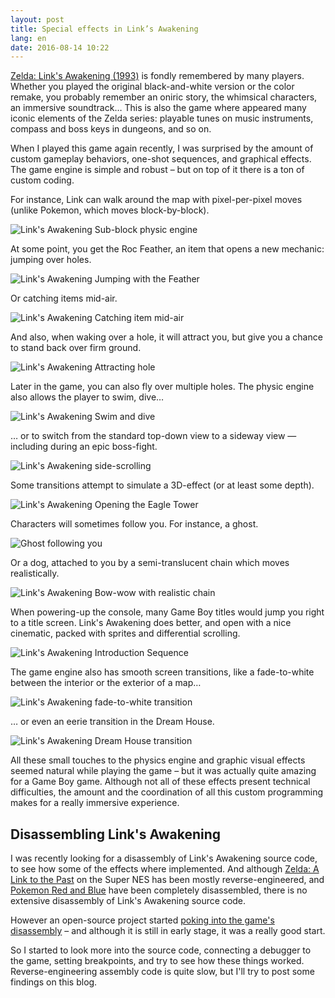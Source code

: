 ```yaml
---
layout: post
title: Special effects in Link’s Awakening
lang: en
date: 2016-08-14 10:22
---
```


[Zelda: Link's Awakening (1993)](https://en.wikipedia.org/wiki/The_Legend_of_Zelda:_Link%27s_Awakening) is fondly remembered by many players. Whether you played the original black-and-white version or the color remake, you probably remember an oniric story, the whimsical characters, an immersive soundtrack… This is also the game where appeared many iconic elements of the Zelda series: playable tunes on music instruments, compass and boss keys in dungeons, and so on.

When I played this game again recently, I was surprised by the amount of custom gameplay behaviors, one-shot sequences, and graphical effects. The game engine is simple and robust – but on top of it there is a ton of custom coding.

For instance, Link can walk around the map with pixel-per-pixel moves (unlike Pokemon, which moves block-by-block).

![Link's Awakening Sub-block physic engine](/images/zelda-links-awakening-sfx/LADX-move.gif "Link moves pixel-per-pixel, unlike some other games released years after.")

At some point, you get the Roc Feather, an item that opens a new mechanic: jumping over holes.

![Link's Awakening Jumping with the Feather](/images/zelda-links-awakening-sfx/LADX-feather.gif "This is basic physics, but it becomes more interesting later.")

Or catching items mid-air.

![Link's Awakening Catching item mid-air](/images/zelda-links-awakening-sfx/LADX-flying-item.gif "Now is is some unusual mechanics.")

And also, when waking over a hole, it will attract you, but give you a chance to stand back over firm ground.

![Link's Awakening Attracting hole](/images/zelda-links-awakening-sfx/LADX-hole.gif "Holes in the ground are forgiving.")

Later in the game, you can also fly over multiple holes.
The physic engine also allows the player to swim, dive…

![Link's Awakening Swim and dive](/images/zelda-links-awakening-sfx/LADX-swim.gif "This sequence where Link meets the fisherman under the bridge was a nice touch.")

… or to switch from the standard top-down view to a sideway view — including during an epic boss-fight.

![Link's Awakening side-scrolling](/images/zelda-links-awakening-sfx/LADX-side-scrolling.gif "Side-scrolling is actually just a flag that slighly changes the physics.")

Some transitions attempt to simulate a 3D-effect (or at least some depth).

![Link's Awakening Opening the Eagle Tower](/images/zelda-links-awakening-sfx/LADX-tower.gif "This is a rather basic effect – but still, it conveys the intention pretty well.")

Characters will sometimes follow you. For instance, a ghost.

![Ghost following you](/images/zelda-links-awakening-sfx/LADX-ghost.gif "The Game Boy doesn’t have an alpha channel for translucency – so instead the ghost is rendered every other frame.")

Or a dog, attached to you by a semi-translucent chain which moves realistically.

![Link's Awakening Bow-wow with realistic chain](/images/zelda-links-awakening-sfx/LADX-bow-wow.gif "Look at how each chain-link has its own physics. It features the same translucency trick, too.")

When powering-up the console, many Game Boy titles would jump you right to a title screen. Link's Awakening does better, and open with a nice cinematic, packed with sprites and differential scrolling.

![Link's Awakening Introduction Sequence](/images/zelda-links-awakening-sfx/LADX-sea.gif "Shouldn't have played the Song of Storms.")

The game engine also has smooth screen transitions, like a fade-to-white between the interior or the exterior of a map…

![Link's Awakening fade-to-white transition](/images/zelda-links-awakening-sfx/LADX-house-fade.gif "A light touch, but noticeable nonetheless.")

… or even an eerie transition in the Dream House.

![Link's Awakening Dream House transition](/images/zelda-links-awakening-sfx/LADX-dream.gif "The transition looked smoother on real hardware.")

All these small touches to the physics engine and graphic visual effects seemed natural while playing the game – but it was actually quite amazing for a Game Boy game. Although not all of these effects present technical difficulties, the amount and the coordination of all this custom programming makes for a really immersive experience.

## Disassembling Link's Awakening

I was recently looking for a disassembly of Link's Awakening source code, to see how some of the effects where implemented. And although [Zelda: A Link to the Past](http://winosx.com/hosted_files/Zelda_Link_to_the_Past_Dissasembly.txt) on the Super NES has been mostly reverse-engineered, and [Pokemon Red and Blue](https://github.com/pret/pokered) have been completely disassembled, there is no extensive disassembly of Link's Awakening source code.

However an open-source project started [poking into the game's disassembly](https://github.com/mojobojo/LADX-Disassembly) – and although it is still in early stage, it was a really good start.

So I started to look more into the source code, connecting a debugger to the game, setting breakpoints, and try to see how these things worked. Reverse-engineering assembly code is quite slow, but I'll try to post some findings on this blog.

